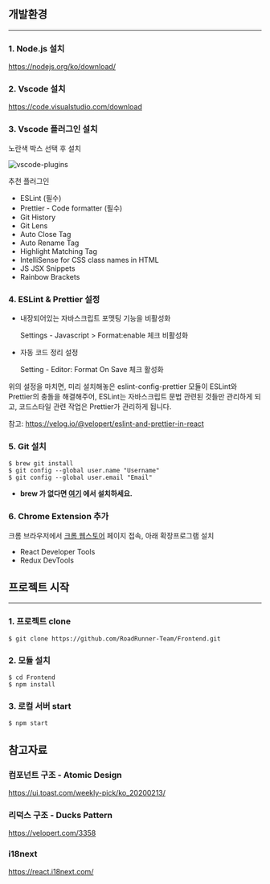 ## 개발환경

---

### 1. Node.js 설치

https://nodejs.org/ko/download/



### 2. Vscode 설치

https://code.visualstudio.com/download



### 3. Vscode 플러그인 설치

노란색 박스 선택 후 설치

![vscode-plugins](/Users/yuhyeri/Documents/로드러너/vscode-plugins.png)

추천 플러그인

- ESLint (필수)
- Prettier - Code formatter (필수)
- Git History
- Git Lens
- Auto Close Tag
- Auto Rename Tag
- Highlight Matching Tag
- IntelliSense for CSS class names in HTML
- JS JSX Snippets
- Rainbow Brackets



### 4. ESLint & Prettier 설정

- 내장되어있는 자바스크립트 포맷팅 기능을 비활성화

  Settings - Javascript > Format:enable 체크 비활성화

- 자동 코드 정리 설정

  Setting - Editor: Format On Save 체크 활성화

위의 설정을 마치면, 미리 설치해놓은 eslint-config-prettier 모듈이 ESLint와 Prettier의 충돌을 해결해주어, ESLint는 자바스크립트 문법 관련된 것들만 관리하게 되고, 코드스타일 관련 작업은 Prettier가 관리하게 됩니다.

참고: https://velog.io/@velopert/eslint-and-prettier-in-react



### 5. Git 설치

```
$ brew git install
$ git config --global user.name "Username"
$ git config --global user.email "Email"
```

- **brew 가 없다면  [여기](https://brew.sh/index_ko) 에서 설치하세요.**



### 6. Chrome Extension 추가

크롬 브라우저에서 [크롬 웹스토어](https://chrome.google.com/webstore/category/extensions) 페이지 접속, 아래 확장프로그램 설치

- React Developer Tools
- Redux DevTools





## 프로젝트 시작

---

### 1. 프로젝트 clone

``` $ git
$ git clone https://github.com/RoadRunner-Team/Frontend.git
```



### 2. 모듈 설치

``` $ cd roadrunner.frontend
$ cd Frontend
$ npm install
```



### 3. 로컬 서버 start

``` cd
$ npm start
```





## 참고자료

### 컴포넌트 구조 - Atomic Design

https://ui.toast.com/weekly-pick/ko_20200213/



### 리덕스 구조 - Ducks Pattern

https://velopert.com/3358



### i18next

https://react.i18next.com/

